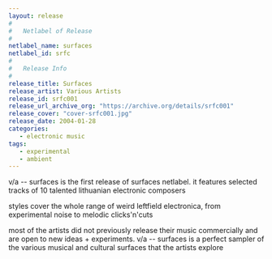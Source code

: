 ```yaml
---
layout: release
#
#   Netlabel of Release
#
netlabel_name: surfaces
netlabel_id: srfc
#
#   Release Info
#
release_title: Surfaces
release_artist: Various Artists
release_id: srfc001
release_url_archive_org: "https://archive.org/details/srfc001"
release_cover: "cover-srfc001.jpg"
release_date: 2004-01-28
categories:
   - electronic music
tags:
   - experimental
   - ambient
---
```

v/a -- surfaces is the first release of surfaces netlabel. it features selected tracks of 10 talented lithuanian electronic composers

styles cover the whole range of weird leftfield electronica, from experimental noise to melodic clicks'n'cuts

most of the artists did not previously release their music commercially and are open to new ideas + experiments. v/a -- surfaces is a perfect sampler of the various musical and cultural surfaces that the artists explore



